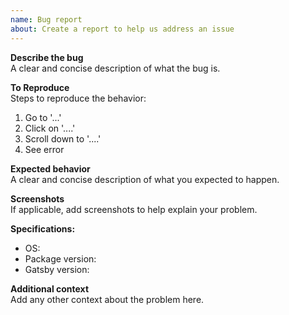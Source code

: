 ```yaml
---
name: Bug report
about: Create a report to help us address an issue
---
```


**Describe the bug**  
A clear and concise description of what the bug is.

**To Reproduce**  
Steps to reproduce the behavior:

1. Go to '...'
2. Click on '....'
3. Scroll down to '....'
4. See error

**Expected behavior**  
A clear and concise description of what you expected to happen.

**Screenshots**  
If applicable, add screenshots to help explain your problem.

**Specifications:**

- OS:
- Package version:
- Gatsby version:

**Additional context**  
Add any other context about the problem here.
